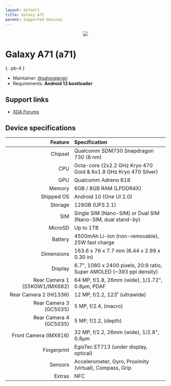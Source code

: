 ```yaml
---
layout: default
title: Galaxy A71
parent: Supported devices
---
```


<p align="center">
  <img loading="lazy" src="/assets/images/a71.png"/>
</p>

# Galaxy A71 (a71)
{: .pb-4 }
- Maintainer: [@salvogiangri](https://github.com/salvogiangri)
- Requirements: **Android 13 bootloader**

## Support links

- [XDA Forums](https://xdaforums.com/c/samsung-galaxy-a71.9837/)

## Device specifications

| Feature                       | Specification                                                         |
| ----------------------------: | :-------------------------------------------------------------------- |
| Chipset                       | Qualcomm SDM730 Snapdragon 730 (8 nm)                                 |
| CPU                           | Octa-core (2x2.2 GHz Kryo 470 Gold & 6x1.8 GHz Kryo 470 Silver)       |
| GPU                           | Qualcomm Adreno 618                                                   |
| Memory                        | 6GB / 8GB RAM (LPDDR4X)                                               |
| Shipped OS                    | Android 10 (One UI 2.0)                                               |
| Storage                       | 128GB (UFS 2.1)                                                       |
| SIM                           | Single SIM (Nano-SIM) or Dual SIM (Nano-SIM, dual stand-by)           |
| MicroSD                       | Up to 1TB                                                             |
| Battery                       | 4500mAh Li-Ion (non-removable), 25W fast charge                       |
| Dimensions                    | 163.6 x 76 x 7.7 mm (6.44 x 2.99 x 0.30 in)                           |
| Display                       | 6.7", 1080 x 2400 pixels, 20:9 ratio, Super AMOLED (~393 ppi density) |
| Rear Camera 1 (S5KGW1/IMX682) | 64 MP, f/1.8, 26mm (wide), 1/1.72", 0.8µm, PDAF                       |
| Rear Camera 2 (HI1336)        | 12 MP, f/2.2, 123˚ (ultrawide)                                        |
| Rear Camera 3 (GC5035)        | 5 MP, f/2.4, (macro)                                                  |
| Rear Camera 4 (GC5035)        | 5 MP, f/2.2, (depth)                                                  |
| Front Camera (IMX616)         | 32 MP, f/2.2, 26mm (wide), 1/2.8", 0.8µm                              |
| Fingerprint                   | EgisTec ET713 (under display, optical)                                |
| Sensors                       | Accelerometer, Gyro, Proximity (virtual), Compass, Grip               |
| Extras                        | NFC                                                                   |
